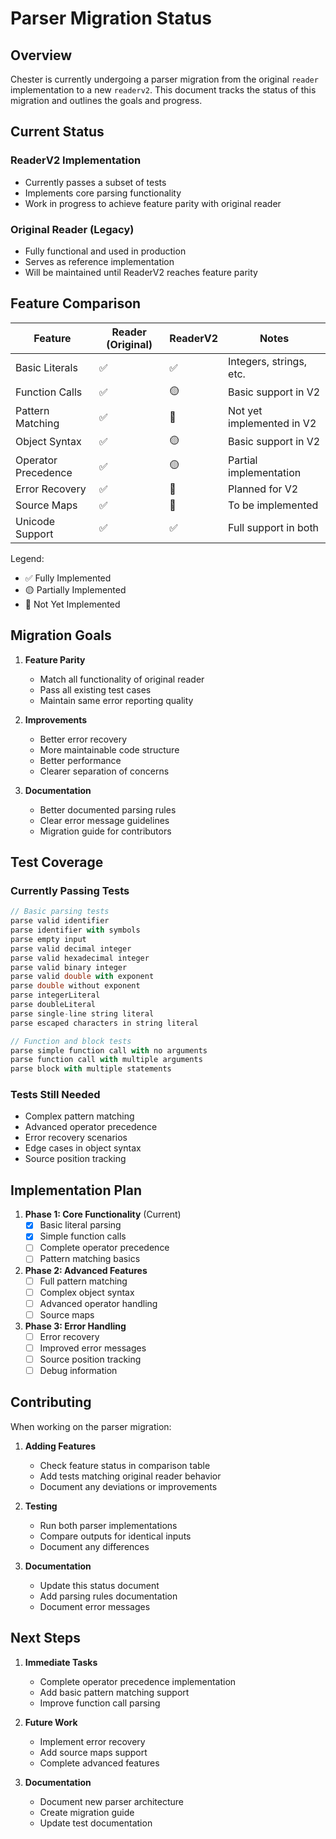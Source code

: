 # Parser Migration Status

## Overview

Chester is currently undergoing a parser migration from the original `reader` implementation to a new `readerv2`. This document tracks the status of this migration and outlines the goals and progress.

## Current Status

### ReaderV2 Implementation
- Currently passes a subset of tests
- Implements core parsing functionality
- Work in progress to achieve feature parity with original reader

### Original Reader (Legacy)
- Fully functional and used in production
- Serves as reference implementation
- Will be maintained until ReaderV2 reaches feature parity

## Feature Comparison

| Feature | Reader (Original) | ReaderV2 | Notes |
|---------|------------------|----------|--------|
| Basic Literals | ✅ | ✅ | Integers, strings, etc. |
| Function Calls | ✅ | 🟡 | Basic support in V2 |
| Pattern Matching | ✅ | 🔴 | Not yet implemented in V2 |
| Object Syntax | ✅ | 🟡 | Basic support in V2 |
| Operator Precedence | ✅ | 🟡 | Partial implementation |
| Error Recovery | ✅ | 🔴 | Planned for V2 |
| Source Maps | ✅ | 🔴 | To be implemented |
| Unicode Support | ✅ | ✅ | Full support in both |

Legend:
- ✅ Fully Implemented
- 🟡 Partially Implemented
- 🔴 Not Yet Implemented

## Migration Goals

1. **Feature Parity**
   - Match all functionality of original reader
   - Pass all existing test cases
   - Maintain same error reporting quality

2. **Improvements**
   - Better error recovery
   - More maintainable code structure
   - Better performance
   - Clearer separation of concerns

3. **Documentation**
   - Better documented parsing rules
   - Clear error message guidelines
   - Migration guide for contributors

## Test Coverage

### Currently Passing Tests
```scala
// Basic parsing tests
parse valid identifier
parse identifier with symbols
parse empty input
parse valid decimal integer
parse valid hexadecimal integer
parse valid binary integer
parse valid double with exponent
parse double without exponent
parse integerLiteral
parse doubleLiteral
parse single-line string literal
parse escaped characters in string literal

// Function and block tests
parse simple function call with no arguments
parse function call with multiple arguments
parse block with multiple statements
```

### Tests Still Needed
- Complex pattern matching
- Advanced operator precedence
- Error recovery scenarios
- Edge cases in object syntax
- Source position tracking

## Implementation Plan

1. **Phase 1: Core Functionality** (Current)
   - [x] Basic literal parsing
   - [x] Simple function calls
   - [ ] Complete operator precedence
   - [ ] Pattern matching basics

2. **Phase 2: Advanced Features**
   - [ ] Full pattern matching
   - [ ] Complex object syntax
   - [ ] Advanced operator handling
   - [ ] Source maps

3. **Phase 3: Error Handling**
   - [ ] Error recovery
   - [ ] Improved error messages
   - [ ] Source position tracking
   - [ ] Debug information

## Contributing

When working on the parser migration:

1. **Adding Features**
   - Check feature status in comparison table
   - Add tests matching original reader behavior
   - Document any deviations or improvements

2. **Testing**
   - Run both parser implementations
   - Compare outputs for identical inputs
   - Document any differences

3. **Documentation**
   - Update this status document
   - Add parsing rules documentation
   - Document error messages

## Next Steps

1. **Immediate Tasks**
   - Complete operator precedence implementation
   - Add basic pattern matching support
   - Improve function call parsing

2. **Future Work**
   - Implement error recovery
   - Add source maps support
   - Complete advanced features

3. **Documentation**
   - Document new parser architecture
   - Create migration guide
   - Update test documentation 